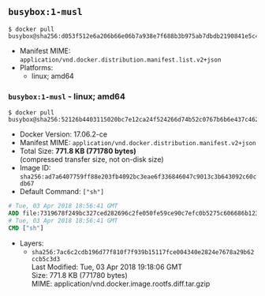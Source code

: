 ## `busybox:1-musl`

```console
$ docker pull busybox@sha256:d053f512e6a206b66e06b7a938e7f688b3b975ab7dbdb2190841e5c4beaa2b90
```

-	Manifest MIME: `application/vnd.docker.distribution.manifest.list.v2+json`
-	Platforms:
	-	linux; amd64

### `busybox:1-musl` - linux; amd64

```console
$ docker pull busybox@sha256:52126b4403115020bc7e12ca24f524266d74b52c0767b6b6e437c462819d2822
```

-	Docker Version: 17.06.2-ce
-	Manifest MIME: `application/vnd.docker.distribution.manifest.v2+json`
-	Total Size: **771.8 KB (771780 bytes)**  
	(compressed transfer size, not on-disk size)
-	Image ID: `sha256:ad7a6407759ff88e203fb4092bc3eae6f336846047c9013c3b643092c60cdb67`
-	Default Command: `["sh"]`

```dockerfile
# Tue, 03 Apr 2018 18:56:41 GMT
ADD file:7319678f249bc327ced282696c2fe050fe59ce90c7efc0b5275c606686b12334 in / 
# Tue, 03 Apr 2018 18:56:41 GMT
CMD ["sh"]
```

-	Layers:
	-	`sha256:7ac6c2cdb196d77f810f7f939b15117fce004340e2824e7678a29b62ccb5c3d3`  
		Last Modified: Tue, 03 Apr 2018 19:18:06 GMT  
		Size: 771.8 KB (771780 bytes)  
		MIME: application/vnd.docker.image.rootfs.diff.tar.gzip
